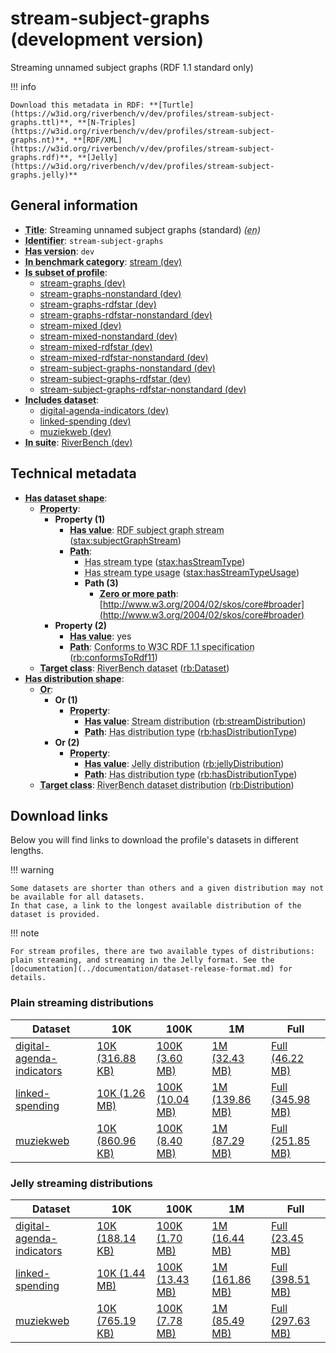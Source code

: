 # stream-subject-graphs (development version)

Streaming unnamed subject graphs (RDF 1.1 standard only)

!!! info

    Download this metadata in RDF: **[Turtle](https://w3id.org/riverbench/v/dev/profiles/stream-subject-graphs.ttl)**, **[N-Triples](https://w3id.org/riverbench/v/dev/profiles/stream-subject-graphs.nt)**, **[RDF/XML](https://w3id.org/riverbench/v/dev/profiles/stream-subject-graphs.rdf)**, **[Jelly](https://w3id.org/riverbench/v/dev/profiles/stream-subject-graphs.jelly)**



## General information

- **<abbr title="A name given to the resource.">Title</abbr>**: Streaming unnamed subject graphs (standard) _(<abbr title="English">en</abbr>)_
- **<abbr title="An unambiguous reference to the resource within a given context.">Identifier</abbr>**: `stream-subject-graphs`
- **<abbr title="Version tag of an artifact">Has version</abbr>**: `dev`
- **<abbr title="Indicates that the subject (either a task or a profile) is in benchmark category. This property is functional (each task/profile must be in exactly one benchmark category).">In benchmark category</abbr>**: [stream (dev)](https://w3id.org/riverbench/v/dev/categories/stream)
- **<abbr title="Indicates that this profile's datasets are all in the other profile">Is subset of profile</abbr>**: 
    - [stream-graphs (dev)](https://w3id.org/riverbench/v/dev/profiles/stream-graphs)
    - [stream-graphs-nonstandard (dev)](https://w3id.org/riverbench/v/dev/profiles/stream-graphs-nonstandard)
    - [stream-graphs-rdfstar (dev)](https://w3id.org/riverbench/v/dev/profiles/stream-graphs-rdfstar)
    - [stream-graphs-rdfstar-nonstandard (dev)](https://w3id.org/riverbench/v/dev/profiles/stream-graphs-rdfstar-nonstandard)
    - [stream-mixed (dev)](https://w3id.org/riverbench/v/dev/profiles/stream-mixed)
    - [stream-mixed-nonstandard (dev)](https://w3id.org/riverbench/v/dev/profiles/stream-mixed-nonstandard)
    - [stream-mixed-rdfstar (dev)](https://w3id.org/riverbench/v/dev/profiles/stream-mixed-rdfstar)
    - [stream-mixed-rdfstar-nonstandard (dev)](https://w3id.org/riverbench/v/dev/profiles/stream-mixed-rdfstar-nonstandard)
    - [stream-subject-graphs-nonstandard (dev)](https://w3id.org/riverbench/v/dev/profiles/stream-subject-graphs-nonstandard)
    - [stream-subject-graphs-rdfstar (dev)](https://w3id.org/riverbench/v/dev/profiles/stream-subject-graphs-rdfstar)
    - [stream-subject-graphs-rdfstar-nonstandard (dev)](https://w3id.org/riverbench/v/dev/profiles/stream-subject-graphs-rdfstar-nonstandard)
- **<abbr title="Indicates which datasets are included in the profile">Includes dataset</abbr>**: 
    - [digital-agenda-indicators (dev)](https://w3id.org/riverbench/datasets/digital-agenda-indicators/dev)
    - [linked-spending (dev)](https://w3id.org/riverbench/datasets/linked-spending/dev)
    - [muziekweb (dev)](https://w3id.org/riverbench/datasets/muziekweb/dev)
- **<abbr title="Indicates the benchmark suite to which a dataset or profile belongs">In suite</abbr>**: [RiverBench (dev)](https://w3id.org/riverbench/)

## Technical metadata

- **<abbr title="Specifies the SHACL shape of distributions that are allowed in a given benchmark profile.">Has dataset shape</abbr>**: 
    - **<abbr title="Links a shape to its property shapes.">Property</abbr>**:     
        - **Property (1)**    
            - **<abbr title="Specifies a value that must be among the value nodes.">Has value</abbr>**: <abbr title="An RDF subject graph stream is an RDF graph stream in which every element contains an IRI node (called the subject node) that uniquely identifies the graph in the stream. Every other node in the graph can be reached by traversing triples, starting from the subject node.">RDF subject graph stream</abbr> ([stax:subjectGraphStream](https://w3id.org/stax/ontology#subjectGraphStream))
            - **<abbr title="Specifies the property path of a property shape.">Path</abbr>**:     
                - <abbr title="For an RDF stream type usage, this property indicates which stream type is used.">Has stream type</abbr> ([stax:hasStreamType](https://w3id.org/stax/ontology#hasStreamType))
                - <abbr title="Inverse of stax:isUsageOf – indicates that the subject is related to a usage of an RDF stream type.  The subject for this property can be for example a published stream on the Web (e.g., vocals:RDFStream) or a scientific publication that discusses a usage of an RDF stream type.">Has stream type usage</abbr> ([stax:hasStreamTypeUsage](https://w3id.org/stax/ontology#hasStreamTypeUsage))
                - **Path (3)**    
                    - **<abbr title="The (single) value of this property represents a path that is matched zero or more times.">Zero or more path</abbr>**: [http://www.w3.org/2004/02/skos/core#broader](http://www.w3.org/2004/02/skos/core#broader)
        - **Property (2)**    
            - **<abbr title="Specifies a value that must be among the value nodes.">Has value</abbr>**: yes
            - **<abbr title="Specifies the property path of a property shape.">Path</abbr>**: <abbr title="Whether the dataset is RDF 1.1-compliant, i.e., does not use any non-standard features, like generalized triples.">Conforms to W3C RDF 1.1 specification</abbr> ([rb:conformsToRdf11](https://w3id.org/riverbench/schema/metadata#conformsToRdf11))
    - **<abbr title="Links a shape to a class, indicating that all instances of the class must conform to the shape.">Target class</abbr>**: <abbr title="A dataset in the RiverBench benchmark suite">RiverBench dataset</abbr> ([rb:Dataset](https://w3id.org/riverbench/schema/metadata#Dataset))
- **<abbr title="Specifies the SHACL shape of distributions that are allowed in a given benchmark profile.">Has distribution shape</abbr>**: 
    - **<abbr title="Specifies a list of shapes so that the value nodes must conform to at least one of the shapes.">Or</abbr>**:     
        - **Or (1)**    
            - **<abbr title="Links a shape to its property shapes.">Property</abbr>**:     
                - **<abbr title="Specifies a value that must be among the value nodes.">Has value</abbr>**: <abbr title="The dataset is distributed as a stream of RDF datasets or RDF graphs (grouped RDF stream in RDF-STaX).">Stream distribution</abbr> ([rb:streamDistribution](https://w3id.org/riverbench/schema/metadata#streamDistribution))
                - **<abbr title="Specifies the property path of a property shape.">Path</abbr>**: <abbr title="Indicates the type of RiverBench dataset distribution">Has distribution type</abbr> ([rb:hasDistributionType](https://w3id.org/riverbench/schema/metadata#hasDistributionType))
        - **Or (2)**    
            - **<abbr title="Links a shape to its property shapes.">Property</abbr>**:     
                - **<abbr title="Specifies a value that must be among the value nodes.">Has value</abbr>**: <abbr title="A streaming distribution in the Jelly binary format.">Jelly distribution</abbr> ([rb:jellyDistribution](https://w3id.org/riverbench/schema/metadata#jellyDistribution))
                - **<abbr title="Specifies the property path of a property shape.">Path</abbr>**: <abbr title="Indicates the type of RiverBench dataset distribution">Has distribution type</abbr> ([rb:hasDistributionType](https://w3id.org/riverbench/schema/metadata#hasDistributionType))
    - **<abbr title="Links a shape to a class, indicating that all instances of the class must conform to the shape.">Target class</abbr>**: <abbr title="A distribution of a dataset in the RiverBench benchmark suite.">RiverBench dataset distribution</abbr> ([rb:Distribution](https://w3id.org/riverbench/schema/metadata#Distribution))


## Download links

Below you will find links to download the profile's datasets in different lengths.

!!! warning

    Some datasets are shorter than others and a given distribution may not be available for all datasets.
    In that case, a link to the longest available distribution of the dataset is provided.

!!! note

    For stream profiles, there are two available types of distributions: plain streaming, and streaming in the Jelly format. See the [documentation](../documentation/dataset-release-format.md) for details.

### Plain streaming distributions

Dataset | 10K | 100K | 1M | Full
--- | --- | --- | --- | ---
[digital-agenda-indicators](https://w3id.org/riverbench/datasets/digital-agenda-indicators/dev) | [10K (316.88 KB)](https://w3id.org/riverbench/datasets/digital-agenda-indicators/dev/files/stream_10K.tar.gz) | [100K (3.60 MB)](https://w3id.org/riverbench/datasets/digital-agenda-indicators/dev/files/stream_100K.tar.gz) | [1M (32.43 MB)](https://w3id.org/riverbench/datasets/digital-agenda-indicators/dev/files/stream_1M.tar.gz) | [Full (46.22 MB)](https://w3id.org/riverbench/datasets/digital-agenda-indicators/dev/files/stream_full.tar.gz)
[linked-spending](https://w3id.org/riverbench/datasets/linked-spending/dev) | [10K (1.26 MB)](https://w3id.org/riverbench/datasets/linked-spending/dev/files/stream_10K.tar.gz) | [100K (10.04 MB)](https://w3id.org/riverbench/datasets/linked-spending/dev/files/stream_100K.tar.gz) | [1M (139.86 MB)](https://w3id.org/riverbench/datasets/linked-spending/dev/files/stream_1M.tar.gz) | [Full (345.98 MB)](https://w3id.org/riverbench/datasets/linked-spending/dev/files/stream_full.tar.gz)
[muziekweb](https://w3id.org/riverbench/datasets/muziekweb/dev) | [10K (860.96 KB)](https://w3id.org/riverbench/datasets/muziekweb/dev/files/stream_10K.tar.gz) | [100K (8.40 MB)](https://w3id.org/riverbench/datasets/muziekweb/dev/files/stream_100K.tar.gz) | [1M (87.29 MB)](https://w3id.org/riverbench/datasets/muziekweb/dev/files/stream_1M.tar.gz) | [Full (251.85 MB)](https://w3id.org/riverbench/datasets/muziekweb/dev/files/stream_full.tar.gz)

### Jelly streaming distributions

Dataset | 10K | 100K | 1M | Full
--- | --- | --- | --- | ---
[digital-agenda-indicators](https://w3id.org/riverbench/datasets/digital-agenda-indicators/dev) | [10K (188.14 KB)](https://w3id.org/riverbench/datasets/digital-agenda-indicators/dev/files/jelly_10K.jelly.gz) | [100K (1.70 MB)](https://w3id.org/riverbench/datasets/digital-agenda-indicators/dev/files/jelly_100K.jelly.gz) | [1M (16.44 MB)](https://w3id.org/riverbench/datasets/digital-agenda-indicators/dev/files/jelly_1M.jelly.gz) | [Full (23.45 MB)](https://w3id.org/riverbench/datasets/digital-agenda-indicators/dev/files/jelly_full.jelly.gz)
[linked-spending](https://w3id.org/riverbench/datasets/linked-spending/dev) | [10K (1.44 MB)](https://w3id.org/riverbench/datasets/linked-spending/dev/files/jelly_10K.jelly.gz) | [100K (13.43 MB)](https://w3id.org/riverbench/datasets/linked-spending/dev/files/jelly_100K.jelly.gz) | [1M (161.86 MB)](https://w3id.org/riverbench/datasets/linked-spending/dev/files/jelly_1M.jelly.gz) | [Full (398.51 MB)](https://w3id.org/riverbench/datasets/linked-spending/dev/files/jelly_full.jelly.gz)
[muziekweb](https://w3id.org/riverbench/datasets/muziekweb/dev) | [10K (765.19 KB)](https://w3id.org/riverbench/datasets/muziekweb/dev/files/jelly_10K.jelly.gz) | [100K (7.78 MB)](https://w3id.org/riverbench/datasets/muziekweb/dev/files/jelly_100K.jelly.gz) | [1M (85.49 MB)](https://w3id.org/riverbench/datasets/muziekweb/dev/files/jelly_1M.jelly.gz) | [Full (297.63 MB)](https://w3id.org/riverbench/datasets/muziekweb/dev/files/jelly_full.jelly.gz)